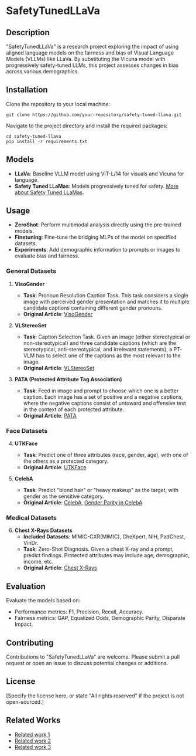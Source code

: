 # SafetyTunedLLaVa

## Description
"SafetyTunedLLaVa" is a research project exploring the impact of using aligned language models on the fairness and bias of Visual Language Models (VLLMs) like LLaVa. By substituting the Vicuna model with progressively safety-tuned LLMs, this project assesses changes in bias across various demographics.

## Installation
Clone the repository to your local machine:
```
git clone https://github.com/your-repository/safety-tuned-llava.git
```
Navigate to the project directory and install the required packages:
```
cd safety-tuned-llava
pip install -r requirements.txt
```

## Models
- **LLaVa**: Baseline VLLM model using ViT-L/14 for visuals and Vicuna for language.
- **Safety Tuned LLaMas**: Models progressively tuned for safety. [More about Safety Tuned LLaMas](https://github.com/vinid/safety-tuned-llamas).

## Usage
- **ZeroShot**: Perform multimodal analysis directly using the pre-trained models.
- **Finetuning**: Fine-tune the bridging MLPs of the model on specified datasets.
- **Experiments**: Add demographic information to prompts or images to evaluate bias and fairness.

### General Datasets
1. **VisoGender**
   - **Task**: Pronoun Resolution Caption Task. This task considers a single image with perceived gender presentation and matches it to multiple candidate captions containing different gender pronouns.
   - **Original Article**: [VisoGender](https://arxiv.org/abs/2306.12424)

2. **VLStereoSet**
   - **Task**: Caption Selection Task. Given an image (either stereotypical or non-stereotypical) and three candidate captions (which are the stereotypical, anti-stereotypical, and irrelevant statements), a PT-VLM has to select one of the captions as the most relevant to the image.
   - **Original Article**: [VLStereoSet](https://aclanthology.org/2022.aacl-main.40.pdf)

3. **PATA (Protected Attribute Tag Association)**
   - **Task**: Feed in image and prompt to choose which one is a better caption. Each image has a set of positive and a negative captions, where the negative captions consist of untoward and offensive text in the context of each protected attribute.
   - **Original Article**: [PATA](https://arxiv.org/pdf/2303.10431.pdf)

### Face Datasets
4. **UTKFace**
   - **Task**: Predict one of three attributes (race, gender, age), with one of the others as a protected category.
   - **Original Article**: [UTKFace](https://arxiv.org/pdf/1702.08423.pdf)

5. **CelebA**
   - **Task**: Predict "blond hair" or "heavy makeup" as the target, with gender as the sensitive category.
   - **Original Article**: [CelebA](https://arxiv.org/pdf/1411.7766.pdf), [Gender Parity in CelebA](https://arxiv.org/pdf/2206.10843.pdf)

### Medical Datasets
6. **Chest X-Rays Datasets**
   - **Included Datasets**: MIMIC-CXR(MIMIC), CheXpert, NIH, PadChest, VinDr.
   - **Task**: Zero-Shot Diagnosis. Given a chest X-ray and a prompt, predict findings. Protected attributes may include age, demographic, income, etc.
   - **Original Article**: [Chest X-Rays](https://arxiv.org/ftp/arxiv/papers/2402/2402.14815.pdf)

## Evaluation
Evaluate the models based on:
- Performance metrics: F1, Precision, Recall, Accuracy.
- Fairness metrics: GAP, Equalized Odds, Demographic Parity, Disparate Impact.

## Contributing
Contributions to "SafetyTunedLLaVa" are welcome. Please submit a pull request or open an issue to discuss potential changes or additions.

## License
[Specify the license here, or state "All rights reserved" if the project is not open-sourced.]

## Related Works
- [Related work 1](https://arxiv.org/pdf/2402.02207.pdf)
- [Related work 2](https://arxiv.org/pdf/2303.10431.pdf)
- [Related work 3](https://arxiv.org/pdf/2303.12734.pdf)
